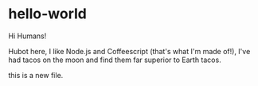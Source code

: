 # hello-world

Hi Humans!

Hubot here, I like Node.js and Coffeescript (that's what I'm made of!),
I've had tacos on the moon and find them far superior to Earth tacos.

this is a new file.

